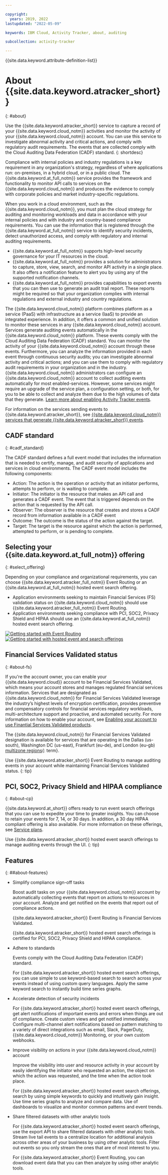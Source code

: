 ```yaml
---

copyright:
  years: 2019, 2022
lastupdated: "2022-05-09"

keywords: IBM Cloud, Activity Tracker, about, auditing

subcollection: activity-tracker

---
```


{{site.data.keyword.attribute-definition-list}}
 

# About {{site.data.keyword.atracker_short}}
{: #about}

Use the {{site.data.keyword.atracker_short}} service to capture a record of your {{site.data.keyword.cloud_notm}} activities and monitor the activity of your {{site.data.keyword.cloud_notm}} account. You can use this service to investigate abnormal activity and critical actions, and comply with regulatory audit requirements. The events that are collected comply with the Cloud Auditing Data Federation (CADF) standard.
{: shortdesc}

Compliance with internal policies and industry regulations is a key requirement in any organization's strategy, regardless of where applications run: on-premises, in a hybrid cloud, or in a public cloud. The {{site.data.keyword.at_full_notm}} service provides the framework and functionality to monitor API calls to services on the {{site.data.keyword.cloud_notm}} and produces the evidence to comply with corporate policies and market industry-specific regulations.

When you work in a cloud environment, such as the {{site.data.keyword.cloud_notm}}, you must plan the cloud strategy for auditing and monitoring workloads and data in accordance with your internal policies and with industry and country-based compliance requirements. You can use the information that is registered through the {{site.data.keyword.at_full_notm}} service to identify security incidents, detect unauthorized access, and comply with regulatory and internal auditing requirements.

* {{site.data.keyword.at_full_notm}} supports high-level security governance for your IT resources in the cloud.
* {{site.data.keyword.at_full_notm}} provides a solution for administrators to capture, store, view, search, and monitor API activity in a single place. It also offers a notification feature to alert you by using any of the supported notification channels.
* {{site.data.keyword.at_full_notm}} provides capabilities to export events that you can then use to generate an audit trail report. These reports might be required so that your organization complies with internal regulations and external industry and country regulations.

The {{site.data.keyword.cloud_notm}} platform combines platform as a service (PaaS) with infrastructure as a service (IaaS) to provide an integrated experience. In addition, it offers a common and unified solution to monitor these services in any {{site.data.keyword.cloud_notm}} account. Services generate auditing events automatically in the {{site.data.keyword.cloud_notm}} platform. These events comply with the Cloud Auditing Data Federation (CADF) standard. You can monitor the activity of your {{site.data.keyword.cloud_notm}} account through these events. Furthermore, you can analyze the information provided in each event through continuous security audits; you can investigate abnormal activity and critical actions; and you can use them to comply with regulatory audit requirements in your organization and in the industry. {{site.data.keyword.cloud_notm}} administrators can configure an {{site.data.keyword.cloud_notm}} account to collect auditing events automatically for most enabled-services. However, some services might require an upgrade of the service plan, a configuration setting, or both, for you to be able to collect and analyze them due to the high volumes of data that they generate. [Learn more about enabling Activity Tracker events](/docs/activity-tracker?topic=activity-tracker-events-opt-in).

For information on the services sending events to {{site.data.keyword.atracker_short}}, see [{{site.data.keyword.cloud_notm}} services that generate {{site.data.keyword.atracker_short}} events](/docs/activity-tracker?topic=activity-tracker-cloud_services).

## CADF standard
{: #cadf_standard}

The CADF standard defines a full event model that includes the information that is needed to certify, manage, and audit security of applications and services in cloud environments. The CADF event model includes the following components:
-	Action: The action is the operation or activity that an initiator performs, attempts to perform, or is waiting to complete.
-	Initiator: The initiator is the resource that makes an API call and generates a CADF event. The event that is triggered depends on the action that is requested by the API call.
-	Observer: The observer is the resource that creates and stores a CADF record from information available in a CADF event
-	Outcome: The outcome is the status of the action against the target.
-	Target: The target is the resource against which the action is performed, attempted to perform, or is pending to complete.

## Selecting your {{site.data.keyword.at_full_notm}} offering
{: #select_offering}

Depending on your compliance and organizational requirements, you can choose {{site.data.keyword.atracker_full_notm}} Event Routing or an {{site.data.keyword.at_full_notm}} hosted event search offering.
- Application environments seeking to maintain Financial Services (FS) validation status on {{site.data.keyword.cloud_notm}} should use {{site.data.keyword.atracker_full_notm}} Event Routing. 
- Application environments seeking compliance with PCI, SOC2, Privacy Shield and HIPAA should use an {{site.data.keyword.at_full_notm}} hosted event search offering.

[![Getting started with Event Routing](/images/getting_started_routing.svg)](/docs/activity-tracker?topic=activity-tracker-getting-started-routing) [![Getting started with hosted event and search offerings](/images/getting_started_event.svg)](/docs/activity-tracker?topic=activity-tracker-getting-started-search)

##  Financial Services Validated status
{: #about-fs}

If you're the account owner, you can enable your {{site.data.keyword.cloud}} account to be Financial Services Validated, which means your account stores and manages regulated financial services information. Services that are designated as {{site.data.keyword.cloud_notm}} for Financial Services Validated leverage the industry’s highest levels of encryption certification, provides preventive and compensatory controls for financial services regulatory workloads, multi-architecture support and proactive, and automated security. For more information on how to enable your account, see [Enabling your account to use Finantial Services Validated products](/docs/account?topic=account-enabling-fs-validated).

The {{site.data.keyword.cloud_notm}} for Financial Services Validated designation is available for services that are operating in the Dallas (us-south), Washington DC (us-east), Frankfurt (eu-de), and London (eu-gb) [multizone regions](#x9774820){: term}. 

Use {{site.data.keyword.atracker_short}} Event Routing to manage auditing events in your account while maintaining Financial Services Validated status.
{: tip}




## PCI, SOC2, Privacy Shield and HIPAA compliance
{: #about-cp}

{{site.data.keyword.at_short}} offers ready to run event search offerings that you can use to expedite your time to greater insights. You can choose to retain your events for 7, 14, or 30 days. In addition, a 30 day HIPAA compliant offering is also available. For more information on these offerings, see [Service plans](/docs/activity-tracker?topic=activity-tracker-service_plan).

Use {{site.data.keyword.atracker_short}} hosted event search offerings to manage auditing events through the UI.
{: tip}

## Features
{: ##about-features}

* Simplify compliance sign-off tasks

    Boost audit tasks on your {{site.data.keyword.cloud_notm}} account by automatically collecting events that report on actions to resources in your account. Analyze and get notified on the events that report out of compliance actions. 

    {{site.data.keyword.atracker_short}} Event Routing is Financial Services Validated.

    {{site.data.keyword.atracker_short}} hosted event search offerings is certified for PCI, SOC2, Privacy Shield and HIPAA compliance.

* Adhere to standards

   Events comply with the Cloud Auditing Data Federation (CADF) standard. 
   
   For {{site.data.keyword.atracker_short}} hosted event search offerings, you can use simple to use keyword-based search to search across your events instead of using custom query languages. Apply the same keyword search to instantly build time series graphs.

* Accelerate detection of security incidents

    For {{site.data.keyword.atracker_short}} hosted event search offerings, get alert notifications of important events and errors when things are out of compliance. Create custom views and get notified immediately. Configure multi-channel alert notifications based on pattern matching to a variety of direct integrations such as email, Slack, PagerDuty, {{site.data.keyword.cloud_notm}} Monitoring, or your own custom webhooks.

* Improve visibility on actions in your {{site.data.keyword.cloud_notm}} account

    Improve the visibility into user and resource activity in your account by easily identifying the initiator who requested an action, the object on which the action was requested, and the time when the action took place. 

    For {{site.data.keyword.atracker_short}} hosted event search offerings, search by using simple keywords to quickly and intuitively gain insight. Use time series graphs to analyze and compare data. Use of dashboards to visualize and monitor common patterns and event trends.

* Share filtered datasets with other analytic tools

    For {{site.data.keyword.atracker_short}} hosted event search offerings, use the export API to share filtered datasets with other analytic tools. Stream live tail events to a centralize location for additional analysis across other areas of your business by using other analytic tools. Filter out events so you only stream the ones that are of most interest to you. 

    For {{site.data.keyword.atracker_short}} Event Routing, you can download event data that you can then analyze by using other analytic tools.





